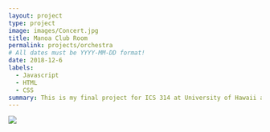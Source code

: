 ```yaml
---
layout: project
type: project
image: images/Concert.jpg
title: Manoa Club Room
permalink: projects/orchestra
# All dates must be YYYY-MM-DD format!
date: 2018-12-6
labels:
  - Javascript
  - HTML
  - CSS
summary: This is my final project for ICS 314 at University of Hawaii at Manoa. It consists of working with three other people, in order to create a functioning website that University of Hawaii users will find useful to look for clubs within their interest and an easier and nicer way for club presidents to show their clubs, the clubs have websites but the official Manoa site only has a spreadsheet of clubs when I am currently writing this.
---
```

<img class="ui image" src="{{ site.baseurl }}/images/Auditorium.jpg">

